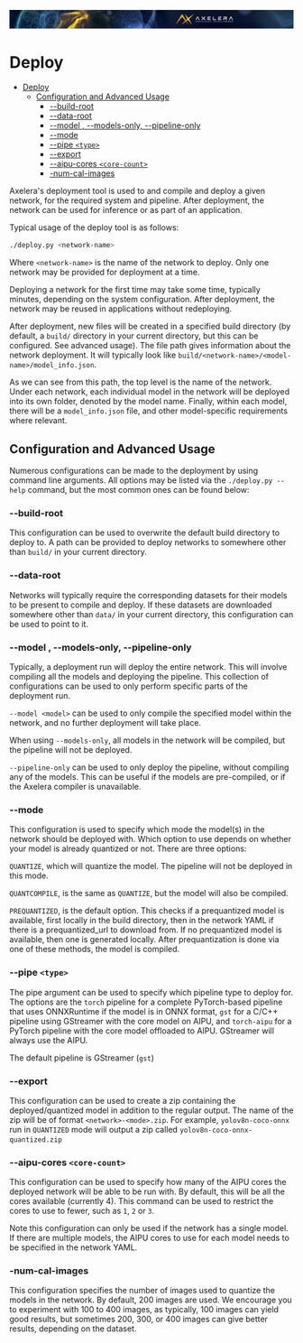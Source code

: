 ![](/docs/images/Ax_Page_Banner_2500x168_01.png)
# Deploy

- [Deploy](#deploy)
  - [Configuration and Advanced Usage](#configuration-and-advanced-usage)
    - [--build-root <path>](#--build-root-)
    - [--data-root <path>](#--data-root-)
    - [--model <model>, --models-only, --pipeline-only](#--model----models-only---pipeline-only)
    - [--mode <mode>](#--mode-)
    - [--pipe `<type>`](#--pipe-)
    - [--export](#--export)
    - [--aipu-cores `<core-count>`](#--aipu-cores-)
    - [-num-cal-images <count>](#-num-cal-images-)

Axelera's deployment tool is used to and compile and deploy a given network, for the required
system and pipeline. After deployment, the network can be used for inference or as part
of an application.

Typical usage of the deploy tool is as follows:

```bash
./deploy.py <network-name>
```

Where `<network-name>` is the name of the network to deploy. Only one network may be
provided for deployment at a time.

Deploying a network for the first time may take some time, typically minutes, depending on
the system configuration. After deployment, the network may be reused in applications without
redeploying.

After deployment, new files will be created in a specified build directory (by default, a
`build/` directory in your current directory, but this can be configured. See advanced
usage). The file path gives information about the network deployment. It will typically
look like `build/<network-name>/<model-name>/model_info.json`.

As we can see from this path, the top level is the name of the network. Under each
network, each individual model in the network will be deployed into its own folder,
denoted by the model name. Finally, within each model, there will be a `model_info.json`
file, and other model-specific requirements where relevant.

## Configuration and Advanced Usage

Numerous configurations can be made to the deployment by using command line arguments. All
options may be listed via the `./deploy.py --help` command, but the most common ones can be found below:

### --build-root <path>

This configuration can be used to overwrite the default build directory to deploy to. A path
can be provided to deploy networks to somewhere other than `build/` in your current directory.

### --data-root <path>

Networks will typically require the corresponding datasets for their models to be present to
compile and deploy. If these datasets are downloaded somewhere other than `data/` in your
current directory, this configuration can be used to point to it.

### --model <model>, --models-only, --pipeline-only

Typically, a deployment run will deploy the entire network. This will involve compiling all
the models and deploying the pipeline. This collection of configurations can be used to only
perform specific parts of the deployment run.

`--model <model>` can be used to only compile the specified model within the network, and
no further deployment will take place.

When using `--models-only`, all models in the network will be compiled, but the pipeline will
not be deployed.

`--pipeline-only` can be used to only deploy the pipeline, without compiling any of the models.
This can be useful if the models are pre-compiled, or if the Axelera compiler is unavailable.

### --mode <mode>

This configuration is used to specify which mode the model(s) in the network should be deployed
with. Which option to use depends on whether your model is already quantized or not. There are
three options:

`QUANTIZE`, which will quantize the model. The pipeline will not be deployed in this mode.

`QUANTCOMPILE`, is the same as `QUANTIZE`, but the model will also be compiled.

`PREQUANTIZED`, is the default option. This checks if a prequantized model is available, first locally
in the build directory, then in the network YAML if there is a prequantized_url to download from. If no
prequantized model is available, then one is generated locally. After prequantization is done via one
of these methods, the model is compiled.

### --pipe `<type>`

The pipe argument can be used to specify which pipeline type to deploy for. The options are the
`torch` pipeline for a complete PyTorch-based pipeline that uses ONNXRuntime if the model is in ONNX format,
`gst` for a C/C++ pipeline using GStreamer with the core model on AIPU, and `torch-aipu` for a PyTorch
pipeline with the core model offloaded to AIPU. GStreamer will always use the AIPU.

The default pipeline is GStreamer (`gst`)

### --export

This configuration can be used to create a zip containing the deployed/quantized model in addition
to the regular output. The name of the zip will be of format `<network>-<mode>.zip`. For example,
`yolov8n-coco-onnx` run in `QUANTIZED` mode will output a zip called
`yolov8n-coco-onnx-quantized.zip`

### --aipu-cores `<core-count>`

This configuration can be used to specify how many of the AIPU cores the deployed network will be able to be
run with. By default, this will be all the cores available (currently 4). This command can
be used to restrict the cores to use to fewer, such as `1`, `2` or `3`.

Note this configuration can only be used if the network has a single model. If there are multiple models, the
AIPU cores to use for each model needs to be specified in the network YAML.


### -num-cal-images <count>

This configuration specifies the number of images used to quantize the models in the network. By default, 200 images are used. We encourage you to experiment with 100 to 400 images, as typically, 100 images can yield good results, but sometimes 200, 300, or 400 images can give better results, depending on the dataset.
